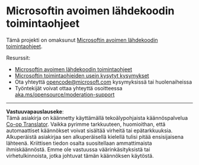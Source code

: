 <!--
CO_OP_TRANSLATOR_METADATA:
{
  "original_hash": "763a733399ea9f55f6418d1efe13c12b",
  "translation_date": "2025-09-09T21:19:50+00:00",
  "source_file": "CODE_OF_CONDUCT.md",
  "language_code": "fi"
}
-->
# Microsoftin avoimen lähdekoodin toimintaohjeet

Tämä projekti on omaksunut [Microsoftin avoimen lähdekoodin toimintaohjeet](https://opensource.microsoft.com/codeofconduct/).

Resurssit:

- [Microsoftin avoimen lähdekoodin toimintaohjeet](https://opensource.microsoft.com/codeofconduct/)
- [Microsoftin toimintaohjeiden usein kysytyt kysymykset](https://opensource.microsoft.com/codeofconduct/faq/)
- Ota yhteyttä [opencode@microsoft.com](mailto:opencode@microsoft.com) kysymyksissä tai huolenaiheissa
- Työntekijät voivat ottaa yhteyttä osoitteessa [aka.ms/opensource/moderation-support](https://aka.ms/opensource/moderation-support)

---

**Vastuuvapauslauseke**:  
Tämä asiakirja on käännetty käyttämällä tekoälypohjaista käännöspalvelua [Co-op Translator](https://github.com/Azure/co-op-translator). Vaikka pyrimme tarkkuuteen, huomioithan, että automaattiset käännökset voivat sisältää virheitä tai epätarkkuuksia. Alkuperäistä asiakirjaa sen alkuperäisellä kielellä tulisi pitää ensisijaisena lähteenä. Kriittisen tiedon osalta suositellaan ammattimaista ihmiskäännöstä. Emme ole vastuussa väärinkäsityksistä tai virhetulkinnoista, jotka johtuvat tämän käännöksen käytöstä.